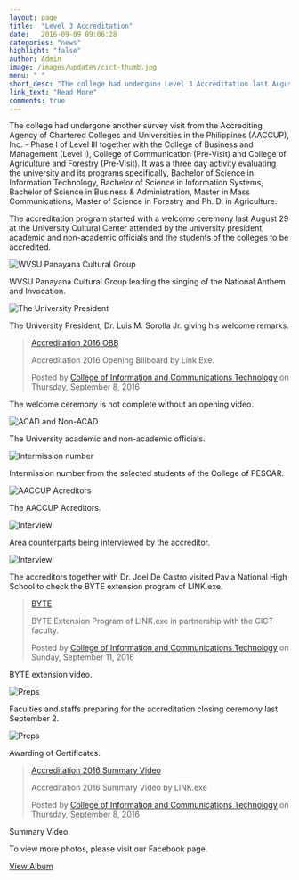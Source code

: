 ```yaml
---
layout: page
title:  "Level 3 Accreditation"
date:   2016-09-09 09:06:28
categories: "news"
highlight: "false"
author: Admin
image: /images/updates/cict-thumb.jpg
menu: " "
short_desc: "The college had undergone Level 3 Accreditation last August 29 together with CBM, COC and CAF."
link_text: "Read More"
comments: true
---
```

<p>
The college had undergone another survey visit from the Accrediting Agency of Chartered Colleges and Universities in the Philippines (AACCUP), Inc. - Phase I of Level III together with the College of Business and Management (Level I), College of Communication (Pre-Visit) and College of Agriculture and Forestry (Pre-Visit). It was a three day activity evaluating the university and its programs specifically, Bachelor of Science in Information Technology, Bachelor of Science in Information Systems, Bachelor of Science in Business &amp; Administration, Master in Mass Communications, Master of Science in Forestry and Ph. D. in Agriculture.
</p>

<p>
The accreditation program started with a welcome ceremony last August 29 at the University Cultural Center attended by the university president, academic and  non-academic officials and the students of the colleges to be accredited.
</p>
<div>
	<img class="img-responsive" src="{{"/images/updates/img01.jpg" | prepend: site.baseurl | prepend: site.url}}" alt="WVSU Panayana Cultural Group">
</div>
<p class="img-desc">
	WVSU Panayana Cultural Group leading the singing of the National Anthem and Invocation.
</p>
<div>
	<img class="img-responsive" src="{{"/images/updates/img02.jpg" | prepend: site.baseurl | prepend: site.url}}" alt="The University President">
</div>
<p class="img-desc">
	The University President, Dr. Luis M. Sorolla Jr. giving his welcome remarks.
</p>
<div class="fb-video" data-href="https://www.facebook.com/cictwvsu/videos/283713115346734/" data-width="900" data-show-text="false"><blockquote cite="https://www.facebook.com/cictwvsu/videos/283713115346734/" class="fb-xfbml-parse-ignore"><a href="https://www.facebook.com/cictwvsu/videos/283713115346734/">Accreditation 2016 OBB</a><p>Accreditation 2016 Opening Billboard by Link Exe.</p>Posted by <a href="https://www.facebook.com/cictwvsu/">College of Information and Communications Technology</a> on Thursday, September 8, 2016</blockquote></div>
<p class="img-desc">
	The welcome ceremony is not complete without an opening video.
</p>
<div>
	<img class="img-responsive" src="{{"/images/updates/img03.jpg" | prepend: site.baseurl | prepend: site.url}}" alt="ACAD and Non-ACAD">
</div>
<p class="img-desc">
	The University academic and non-academic officials.
</p>
<div>
	<img class="img-responsive" src="{{"/images/updates/img04.jpg" | prepend: site.baseurl | prepend: site.url}}" alt="Intermission number">
</div>
<p class="img-desc">
	Intermission number from the selected students of the College of PESCAR.
</p>
<div>
	<img class="img-responsive" src="{{"/images/updates/img05.jpg" | prepend: site.baseurl | prepend: site.url}}" alt="AACCUP Acreditors">
</div>
<p class="img-desc">
	The AACCUP Acreditors.
</p>
<div>
	<img class="img-responsive" src="{{"/images/updates/img06.jpg" | prepend: site.baseurl | prepend: site.url}}" alt="Interview">
</div>
<p class="img-desc">
	Area counterparts being interviewed by the accreditor.
</p>
<div>
	<img class="img-responsive" src="{{"/images/updates/img07.jpg" | prepend: site.baseurl | prepend: site.url}}" alt="Interview">
</div>
<p class="img-desc">
	The accreditors together with Dr. Joel De Castro visited Pavia National High School to check the BYTE extension program of LINK.exe.
</p>
<div class="fb-video" data-href="https://www.facebook.com/cictwvsu/videos/285666985151347/" data-width="900" data-show-text="false" data-show-captions="true"><blockquote cite="https://www.facebook.com/cictwvsu/videos/285666985151347/" class="fb-xfbml-parse-ignore"><a href="https://www.facebook.com/cictwvsu/videos/285666985151347/">BYTE</a><p>BYTE Extension Program of LINK.exe in partnership with the CICT faculty.</p>Posted by <a href="https://www.facebook.com/cictwvsu/">College of Information and Communications Technology</a> on Sunday, September 11, 2016</blockquote></div>
<p class="img-desc">
	BYTE extension video.
</p>
<div>
	<img class="img-responsive" src="{{"/images/updates/img08.jpg" | prepend: site.baseurl | prepend: site.url}}" alt="Preps">
</div>
<p class="img-desc">
	Faculties and staffs preparing for the accreditation closing ceremony last September 2.
</p>
<div>
	<img class="img-responsive" src="{{"/images/updates/img09.jpg" | prepend: site.baseurl | prepend: site.url}}" alt="Preps">
</div>
<p class="img-desc">
	Awarding of Certificates.
</p>
<div class="fb-video" data-href="https://www.facebook.com/cictwvsu/videos/283722278679151/" data-width="900" data-show-text="false"><blockquote cite="https://www.facebook.com/cictwvsu/videos/283722278679151/" class="fb-xfbml-parse-ignore"><a href="https://www.facebook.com/cictwvsu/videos/283722278679151/">Accreditation 2016 Summary Video</a><p>Accreditation 2016 Summary Video by LINK.exe</p>Posted by <a href="https://www.facebook.com/cictwvsu/">College of Information and Communications Technology</a> on Thursday, September 8, 2016</blockquote></div>
<p class="img-desc">
	Summary Video.
</p>
<p>To view more photos, please visit our Facebook page.</p>
<a class="mdl-button mdl-button--colored mdl-js-button mdl-js-ripple-effect cict-orange mdl-color-text--white" href="https://www.facebook.com/cictwvsu/photos/?tab=album&album_id=283698975348148">
View Album
</a>
